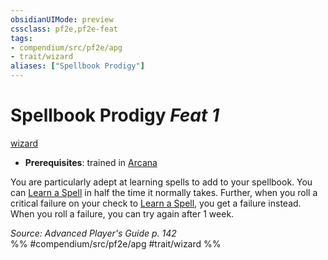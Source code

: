 ```yaml
---
obsidianUIMode: preview
cssclass: pf2e,pf2e-feat
tags:
- compendium/src/pf2e/apg
- trait/wizard
aliases: ["Spellbook Prodigy"]
---
```

# Spellbook Prodigy  *Feat 1*  
[wizard](Reference/Rules/Traits/wizard.md "Wizard Class Trait")  

- **Prerequisites**: trained in [Arcana](skills.md#Arcana)

You are particularly adept at learning spells to add to your spellbook. You can [Learn a Spell](learn-a-spell.md) in half the time it normally takes. Further, when you roll a critical failure on your check to [Learn a Spell](learn-a-spell.md), you get a failure instead. When you roll a failure, you can try again after 1 week.

*Source: Advanced Player's Guide p. 142*  
%% #compendium/src/pf2e/apg #trait/wizard %%